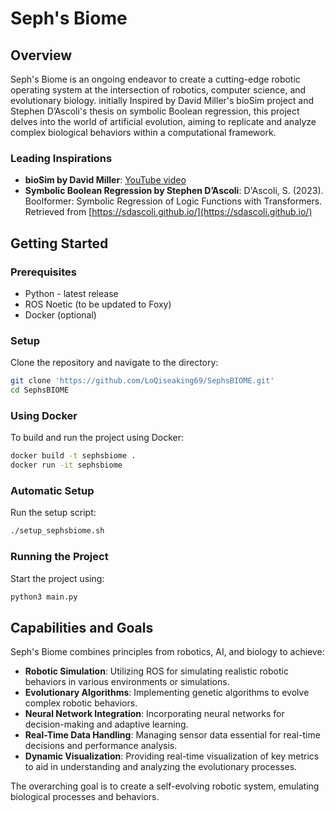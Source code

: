 
# Seph's Biome

## Overview

Seph's Biome is an ongoing endeavor to create a cutting-edge robotic operating system at the intersection of robotics, computer science, and evolutionary biology. initially Inspired by David Miller's bioSim project and Stephen D’Ascoli's thesis on symbolic Boolean regression, this project delves into the world of artificial evolution, aiming to replicate and analyze complex biological behaviors within a computational framework.

### Leading Inspirations
- **bioSim by David Miller**: [YouTube video](https://youtu.be/N3tRFayqVtk)
- **Symbolic Boolean Regression by Stephen D’Ascoli**: D'Ascoli, S. (2023). Boolformer: Symbolic Regression of Logic Functions with Transformers. Retrieved from [https://sdascoli.github.io/](https://sdascoli.github.io/)

## Getting Started

### Prerequisites
- Python - latest release 
- ROS Noetic (to be updated to Foxy)
- Docker (optional)

### Setup
Clone the repository and navigate to the directory:
```bash
git clone 'https://github.com/LoQiseaking69/SephsBIOME.git'
cd SephsBIOME
```

### Using Docker
To build and run the project using Docker:
```bash
docker build -t sephsbiome .
docker run -it sephsbiome
```

### Automatic Setup
Run the setup script:
```bash
./setup_sephsbiome.sh
```

### Running the Project
Start the project using:
```bash
python3 main.py
```

## Capabilities and Goals

Seph's Biome combines principles from robotics, AI, and biology to achieve:
- **Robotic Simulation**: Utilizing ROS for simulating realistic robotic behaviors in various environments or simulations.
- **Evolutionary Algorithms**: Implementing genetic algorithms to evolve complex robotic behaviors.
- **Neural Network Integration**: Incorporating neural networks for decision-making and adaptive learning.
- **Real-Time Data Handling**: Managing sensor data essential for real-time decisions and performance analysis.
- **Dynamic Visualization**: Providing real-time visualization of key metrics to aid in understanding and analyzing the evolutionary processes.

The overarching goal is to create a self-evolving robotic system, emulating biological processes and behaviors.
